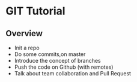 # GIT Tutorial

## Overview

* Init a repo
* Do some commits,on master
* Introduce the concept of branches
* Push the code on Github (with remotes)
* Talk about team collaboration and Pull Request
